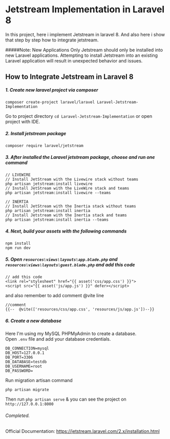 # Jetstream Implementation in Laravel 8
 In this project, here i implement Jetstream in laravel 8. And also here i show that step by step how to integrate jetstream.

#####Note: New Applications Only
Jetstream should only be installed into new Laravel applications. Attempting to install Jetstream into an existing Laravel application will result in unexpected behavior and issues.

## How to Integrate Jetstream in Laravel 8
##### 1. Create new laravel project via composer
```
composer create-project laravel/laravel Laravel-Jetstream-Implementation
```

Go to project directory ```cd Laravel-Jetstream-Implementation``` or open project with IDE.

##### 2. Install jetstream package
```
composer require laravel/jetstream
```

##### 3. After installed the Laravel jetstream package, choose and run one command
```
// LIVEWIRE
// Install JetStream with the Livewire stack without teams
php artisan jetstream:install livewire
// Install JetStream with the LiveWire stack and teams
php artisan jetstream:install livewire --teams

// INERTIA
// Install JetStream with the Inertia stack without teams
php artisan jetstream:install inertia
// Install Jetstream with the Inertia stack and teams
php artisan jetstream:install inertia --teams
```

##### 4. Next, build your assets with the following commands
```
npm install
npm run dev
```

##### 5. Open ```resources\views\layouts\app.blade.php``` and ```resources\views\layouts\guest.blade.php``` and add this code
```
// add this code
<link rel="stylesheet" href="{{ asset('css/app.css') }}">
<script src="{{ asset('js/app.js') }}" defer></script>
```
and also remember to add comment @vite line
```
//comment
{{--  @vite(['resources/css/app.css', 'resources/js/app.js'])--}}
```

##### 6. Create a new database
Here I'm using my MySQL PHPMyAdmin to create a database.<br>
Open ``` .env ``` file and add your database credentials.
```
DB_CONNECTION=mysql
DB_HOST=127.0.0.1
DB_PORT=3306
DB_DATABASE=testdb
DB_USERNAME=root
DB_PASSWORD=
```
Run migration artisan command
```
php artisan migrate
```

Then run  ```php artisan serve``` & you can see the project on ```http://127.0.0.1:8000```
###### Completed.

Official Documentation: https://jetstream.laravel.com/2.x/installation.html
